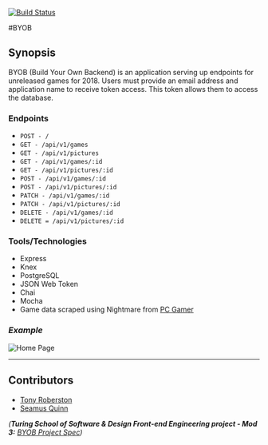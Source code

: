 [![Build Status](https://travis-ci.org/tonyr729/BYOB.svg?branch=master)](https://travis-ci.org/tonyr729/BYOB)

#BYOB

## Synopsis

BYOB (Build Your Own Backend) is an application serving up endpoints for unreleased games for 2018.  Users must provide an email address and application name to receive token access.  This token allows them to access the database.

### Endpoints

* ```POST - /```
* ```GET - /api/v1/games```
* ```GET - /api/v1/pictures```
* ```GET - /api/v1/games/:id```
* ```GET - /api/v1/pictures/:id```
* ```POST - /api/v1/games/:id```
* ```POST - /api/v1/pictures/:id```
* ```PATCH - /api/v1/games/:id```
* ```PATCH - /api/v1/pictures/:id```
* ```DELETE - /api/v1/games/:id```
* ```DELETE = /api/v1/pictures/:id```

### Tools/Technologies

* Express
* Knex
* PostgreSQL
* JSON Web Token
* Chai
* Mocha
* Game data scraped using Nightmare from [PC Gamer](https://www.pcgamer.com/new-games-2018/1/)

### *Example* 

![Home Page](https://i.imgur.com/SaC3WBM.png)

---

## Contributors

* [Tony Roberston](https://github.com/tonyr729)
* [Seamus Quinn](https://github.com/seamus-quinn)

_(**Turing School of Software & Design Front-end Engineering project - Mod 3:** [BYOB Project Spec](http://frontend.turing.io/projects/build-your-own-backend.html))_ 
